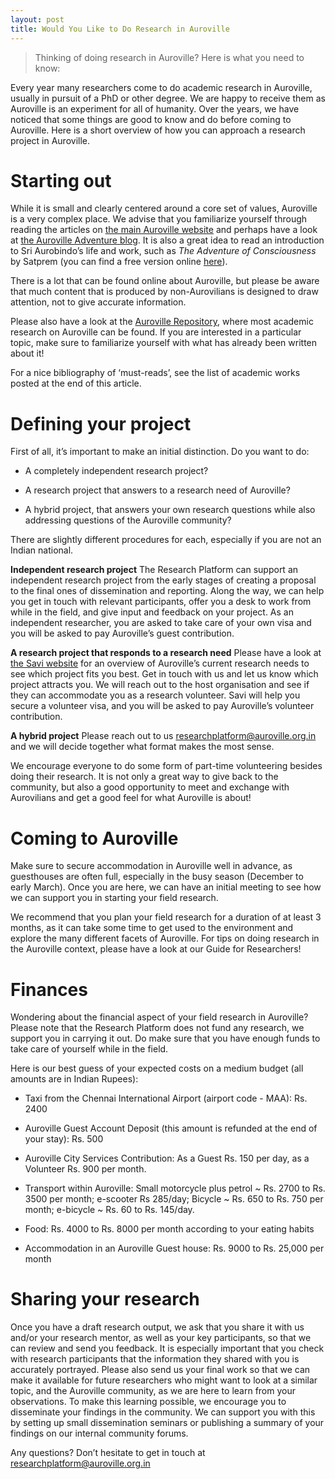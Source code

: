 ```yaml
---
layout: post
title: Would You Like to Do Research in Auroville
---
```


> Thinking of doing research in Auroville? Here is what you need to know:

Every year many researchers come to do academic research in Auroville, usually in pursuit of a PhD or other degree. We are happy to receive them as Auroville is an experiment for all of humanity. Over the years, we have noticed that some things are good to know and do before coming to Auroville. Here is a short overview of how you can approach a research project in Auroville.

# Starting out

While it is small and clearly centered around a core set of values, Auroville is a very complex place. We advise that you familiarize yourself through reading the articles on [the main Auroville website](https://www.auroville.org) and perhaps have a look at [the Auroville Adventure blog](https://adventure.auroville.com). It is also a great idea to read an introduction to Sri Aurobindo’s life and work, such as *The Adventure of Consciousness* by Satprem (you can find a free version online [here](https://www.auro-ebooks.com/sri-aurobindo-or-the-adventure-of-consciousness/)).

There is a lot that can be found online about Auroville, but please be aware that much content that is produced by non-Aurovilians is designed to draw attention, not to give accurate information.

Please also have a look at the [Auroville Repository](https://aurorepo.in), where most academic research on Auroville can be found. If you are interested in a particular topic, make sure to familiarize yourself with what has already been written about it!

For a nice bibliography of ‘must-reads’, see the list of academic works posted at the end of this article.

# Defining your project

First of all, it’s important to make an initial distinction. Do you want to do:

- A completely independent research project?

- A research project that answers to a research need of Auroville?

- A hybrid project, that answers your own research questions while also addressing questions of the Auroville community?

There are slightly different procedures for each, especially if you are not an Indian national.

**Independent research project**
The Research Platform can support an independent research project from the early stages of creating a proposal to the final ones of dissemination and reporting. Along the way, we can help you get in touch with relevant participants, offer you a desk to work from while in the field, and give input and feedback on your project. As an independent researcher, you are asked to take care of your own visa and you will be asked to pay Auroville’s guest contribution.

**A research project that responds to a research need**
Please have a look at [the Savi website](https://auroville-learning.net/what-you-can-do/research/) for an overview of Auroville’s current research needs to see which project fits you best. Get in touch with us and let us know which project attracts you. We will reach out to the host organisation and see if they can accommodate you as a research volunteer. Savi will help you secure a volunteer visa, and you will be asked to pay Auroville’s volunteer contribution.

**A hybrid project**
Please reach out to us <a href="mailto:researchplatform@auroville.org.in">researchplatform@auroville.org.in</a> and we will decide together what format makes the most sense.

We encourage everyone to do some form of part-time volunteering besides doing their research. It is not only a great way to give back to the community, but also a good opportunity to meet and exchange with Aurovilians and get a good feel for what Auroville is about!

# Coming to Auroville

Make sure to secure accommodation in Auroville well in advance, as guesthouses are often full, especially in the busy season (December to early March). Once you are here, we can have an initial meeting to see how we can support you in starting your field research.

We recommend that you plan your field research for a duration of at least 3 months, as it can take some time to get used to the environment and explore the many different facets of Auroville. For tips on doing research in the Auroville context, please have a look at our Guide for Researchers!

# Finances

Wondering about the financial aspect of your field research in Auroville? Please note that the Research Platform does not fund any research, we support you in carrying it out. Do make sure that you have enough funds to take care of yourself while in the field.

Here is our best guess of your expected costs on a medium budget (all amounts are in Indian Rupees):

- Taxi from the Chennai International Airport (airport code - MAA): Rs. 2400

- Auroville Guest Account Deposit (this amount is refunded at the end of your stay): Rs. 500

- Auroville City Services Contribution: As a Guest Rs. 150 per day, as a Volunteer Rs. 900 per month.

- Transport within Auroville: Small motorcycle plus petrol ~ Rs. 2700 to Rs. 3500 per month; e-scooter Rs 285/day; Bicycle ~ Rs. 650 to Rs. 750 per month; e-bicycle ~ Rs. 60 to Rs. 145/day.

- Food: Rs. 4000 to Rs. 8000 per month according to your eating habits

- Accommodation in an Auroville Guest house: Rs. 9000 to Rs. 25,000 per month

# Sharing your research

Once you have a draft research output, we ask that you share it with us and/or your research mentor, as well as your key participants, so that we can review and send you feedback. It is especially important that you check with research participants that the information they shared with you is accurately portrayed. Please also send us your final work so that we can make it available for future researchers who might want to look at a similar topic, and the Auroville community, as we are here to learn from your observations. To make this learning possible, we encourage you to disseminate your findings in the community. We can support you with this by setting up small dissemination seminars or publishing a summary of your findings on our internal community forums.

Any questions? Don’t hesitate to get in touch at <a href="mailto:researchplatform@auroville.org.in">researchplatform@auroville.org.in</a>
